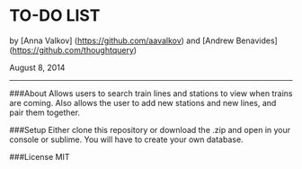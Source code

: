 TO-DO LIST
==========

by [Anna Valkov] (https://github.com/aavalkov) and [Andrew Benavides] (https://github.com/thoughtquery)

August 8, 2014
_______________

###About
Allows users to search train lines and stations to view when trains are coming. Also allows the user to add new stations and new lines, and pair them together.

###Setup
Either clone this repository or download the .zip and open in your console or sublime. You will have to create your own database.

###License
MIT
